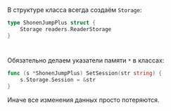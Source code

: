 #

В структуре класса всегда создаём `Storage`:
```go
type ShonenJumpPlus struct {
    Storage readers.ReaderStorage
}
```

#

Обязательно делаем указатели памяти `*` в классах:

```go
func (s *ShonenJumpPlus) SetSession(str string) {
    s.Storage.Session = &str
}
```

Иначе все изменения данных просто потеряются.